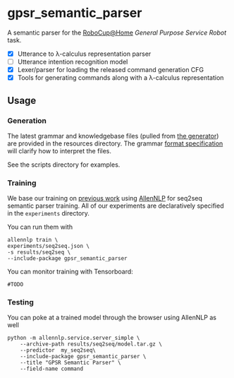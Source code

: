 # gpsr_semantic_parser

A semantic parser for the [RoboCup@Home](http://www.robocupathome.org/) _General Purpose Service Robot_ task.

* [X] Utterance to λ-calculus representation parser
* [ ] Utterance intention recognition model
* [X] Lexer/parser for loading the released command generation CFG
* [X] Tools for generating commands along with a λ-calculus representation

## Usage

### Generation

The latest grammar and knowledgebase files (pulled from [the generator](https://github.com/kyordhel/GPSRCmdGen)) are provided in the resources directory. The grammar [format specification](https://github.com/kyordhel/GPSRCmdGen/wiki/Grammar-Format-Specification) will clarify how to interpret the files.

See the scripts directory for examples.

### Training

We base our training on [previous work](https://github.com/jbkjr/allennlp_sempar) using [AllenNLP](https://allennlp.org) for seq2seq semantic parser training. All of our experiments are
declaratively specified  in the `experiments` directory.

You can run them with

    allennlp train \
    experiments/seq2seq.json \
    -s results/seq2seq \
    --include-package gpsr_semantic_parser

You can monitor training with Tensorboard:

    #TODO

### Testing

You can poke at a trained model through the browser using AllenNLP as well

    python -m allennlp.service.server_simple \
        --archive-path results/seq2seq/model.tar.gz \
        --predictor  my_seq2seq\
        --include-package gpsr_semantic_parser \
        --title "GPSR Semantic Parser" \
        --field-name command